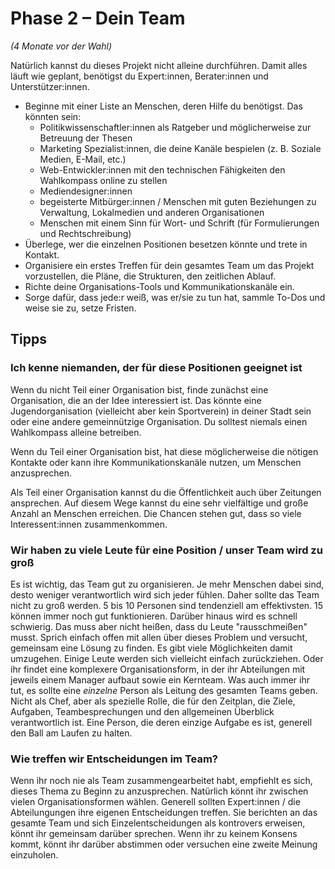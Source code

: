 # Phase 2 – Dein Team

*(4 Monate vor der Wahl)*

Natürlich kannst du dieses Projekt nicht alleine durchführen. Damit alles läuft wie geplant,
benötigst du Expert:innen, Berater:innen und Unterstützer:innen.

- Beginne mit einer Liste an Menschen, deren Hilfe du benötigst. Das könnten sein:
  - Politikwissenschaftler:innen als Ratgeber und möglicherweise zur Betreuung der Thesen
  - Marketing Spezialist:innen, die deine Kanäle bespielen (z. B. Soziale Medien, E-Mail, etc.)
  - Web-Entwickler:innen mit den technischen Fähigkeiten den Wahlkompass online zu stellen
  - Mediendesigner:innen
  - begeisterte Mitbürger:innen / Menschen mit guten Beziehungen zu Verwaltung, Lokalmedien und
    anderen Organisationen
  - Menschen mit einem Sinn für Wort- und Schrift (für Formulierungen und Rechtschreibung)
- Überlege, wer die einzelnen Positionen besetzen könnte und trete in Kontakt.
- Organisiere ein erstes Treffen für dein gesamtes Team um das Projekt vorzustellen, die Pläne, die
  Strukturen, den zeitlichen Ablauf.
- Richte deine Organisations-Tools und Kommunikationskanäle ein.
- Sorge dafür, dass jede:r weiß, was er/sie zu tun hat, sammle To-Dos und weise sie zu, setze
  Fristen.

## Tipps

### Ich kenne niemanden, der für diese Positionen geeignet ist

Wenn du nicht Teil einer Organisation bist, finde zunächst eine Organisation, die an der Idee
interessiert ist. Das könnte eine Jugendorganisation (vielleicht aber kein Sportverein) in deiner
Stadt sein oder eine andere gemeinnützige Organisation. Du solltest niemals einen Wahlkompass
alleine betreiben.

Wenn du Teil einer Organisation bist, hat diese möglicherweise die nötigen Kontakte oder kann ihre
Kommunikationskanäle nutzen, um Menschen anzusprechen.

Als Teil einer Organisation kannst du die Öffentlichkeit auch über Zeitungen ansprechen. Auf diesem
Wege kannst du eine sehr vielfältige und große Anzahl an Menschen erreichen. Die Chancen stehen gut,
dass so viele Interessent:innen zusammenkommen.

### Wir haben zu viele Leute für eine Position / unser Team wird zu groß

Es ist wichtig, das Team gut zu organisieren. Je mehr Menschen dabei sind, desto weniger
verantwortlich wird sich jeder fühlen. Daher sollte das Team nicht zu groß werden. 5 bis 10 Personen
sind tendenziell am effektivsten. 15 können immer noch gut funktionieren. Darüber hinaus wird es
schnell schwierig. Das muss aber nicht heißen, dass du Leute "rausschmeißen" musst. Sprich einfach
offen mit allen über dieses Problem und versucht, gemeinsam eine Lösung zu finden. Es gibt viele
Möglichkeiten damit umzugehen. Einige Leute werden sich vielleicht einfach zurückziehen. Oder ihr
findet eine komplexere Organisationsform, in der ihr Abteilungen mit jeweils einem Manager aufbaut
sowie ein Kernteam. Was auch immer ihr tut, es sollte eine *einzelne* Person als Leitung des
gesamten Teams geben. Nicht als Chef, aber als spezielle Rolle, die für den Zeitplan, die Ziele,
Aufgaben, Teambesprechungen und den allgemeinen Überblick verantwortlich ist. Eine Person, die deren
einzige Aufgabe es ist, generell den Ball am Laufen zu halten.

### Wie treffen wir Entscheidungen im Team?

Wenn ihr noch nie als Team zusammengearbeitet habt, empfiehlt es sich, dieses Thema zu Beginn zu
anzusprechen. Natürlich könnt ihr zwischen vielen Organisationsformen wählen. Generell sollten
Expert:innen / die Abteilungungen ihre eigenen Entscheidungen treffen. Sie berichten an das gesamte
Team und sich Einzelentscheidungen als kontrovers erweisen, könnt ihr gemeinsam darüber sprechen.
Wenn ihr zu keinem Konsens kommt, könnt ihr darüber abstimmen oder versuchen eine zweite Meinung
einzuholen.
